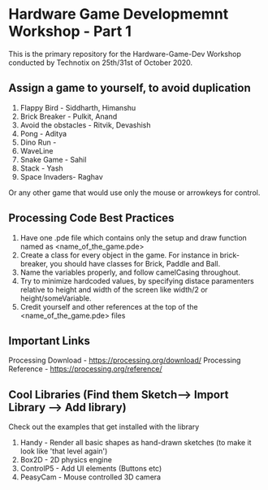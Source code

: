 # Hardware Game Developmemnt Workshop - Part 1
This is the primary repository for the Hardware-Game-Dev Workshop conducted by Technotix on 25th/31st of October 2020.


## Assign a game to yourself, to avoid duplication

1) Flappy Bird - Siddharth, Himanshu
2) Brick Breaker - Pulkit, Anand
3) Avoid the obstacles - Ritvik, Devashish
4) Pong - Aditya
5) Dino Run - 
6) WaveLine
7) Snake Game - Sahil
8) Stack - Yash
9) Space Invaders- Raghav

Or any other game that would use only the mouse or arrowkeys for control.



## Processing Code Best Practices

1) Have one .pde file which contains only the setup and draw function named as <name_of_the_game.pde>
2) Create a class for every object in the game. For instance in brick-breaker, you should have classes for Brick, Paddle and Ball.
3) Name the variables properly, and follow camelCasing throughout.
4) Try to minimize hardcoded values, by specifying distace paramenters relative to height and width of the screen like width/2 or height/someVariable.
5) Credit yourself and other references at the top of the <name_of_the_game.pde> files

## Important Links
Processing Download - https://processing.org/download/
Processing Reference - https://processing.org/reference/

## Cool Libraries (Find them Sketch--> Import Library --> Add library)
Check out the examples that get installed with the library

1) Handy - Render all basic shapes as hand-drawn sketches (to make it look like 'that level again')
2) Box2D - 2D physics engine 
3) ControlP5 - Add UI elements (Buttons etc)
4) PeasyCam - Mouse controlled 3D camera

